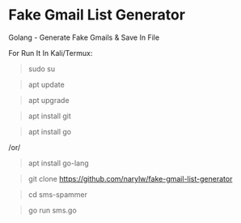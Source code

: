 # Fake Gmail List Generator
Golang - Generate Fake Gmails &amp; Save In File

For Run It In Kali/Termux:
> sudo su

> apt update

> apt upgrade

> apt install git

> apt install go

/or/

> apt install go-lang

> git clone https://github.com/narylw/fake-gmail-list-generator

> cd sms-spammer

> go run sms.go
